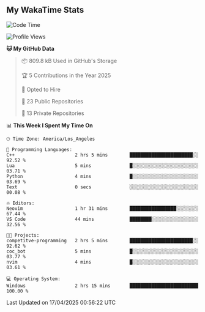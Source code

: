 ## My WakaTime Stats
<!--START_SECTION:waka-->
![Code Time](http://img.shields.io/badge/Code%20Time-223%20hrs%2027%20mins-blue)

![Profile Views](http://img.shields.io/badge/Profile%20Views-0-blue)

**🐱 My GitHub Data** 

> 📦 809.8 kB Used in GitHub's Storage 
 > 
> 🏆 5 Contributions in the Year 2025
 > 
> 💼 Opted to Hire
 > 
> 📜 23 Public Repositories 
 > 
> 🔑 13 Private Repositories 
 > 
📊 **This Week I Spent My Time On** 

```text
🕑︎ Time Zone: America/Los_Angeles

💬 Programming Languages: 
C++                      2 hrs 5 mins        ███████████████████████░░   92.52 % 
Lua                      5 mins              █░░░░░░░░░░░░░░░░░░░░░░░░   03.71 % 
Python                   4 mins              █░░░░░░░░░░░░░░░░░░░░░░░░   03.69 % 
Text                     0 secs              ░░░░░░░░░░░░░░░░░░░░░░░░░   00.08 % 

🔥 Editors: 
Neovim                   1 hr 31 mins        █████████████████░░░░░░░░   67.44 % 
VS Code                  44 mins             ████████░░░░░░░░░░░░░░░░░   32.56 % 

🐱‍💻 Projects: 
competitve-programming   2 hrs 5 mins        ███████████████████████░░   92.62 % 
coc_bot                  5 mins              █░░░░░░░░░░░░░░░░░░░░░░░░   03.77 % 
nvim                     4 mins              █░░░░░░░░░░░░░░░░░░░░░░░░   03.61 % 

💻 Operating System: 
Windows                  2 hrs 15 mins       █████████████████████████   100.00 % 
```


 Last Updated on 17/04/2025 00:56:22 UTC
<!--END_SECTION:waka-->
